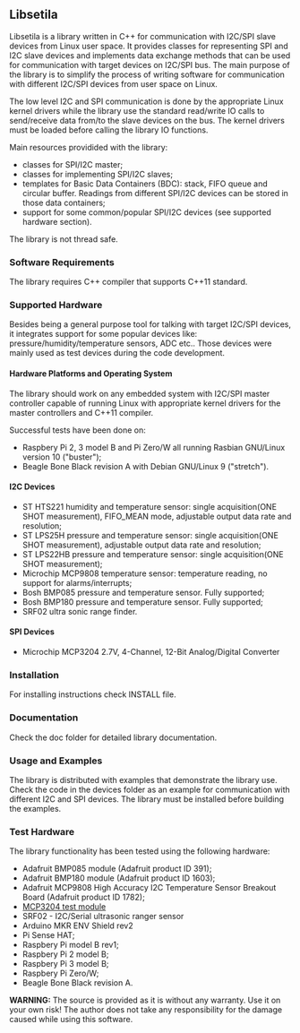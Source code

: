 ## Libsetila

Libsetila is a library written in C++ for communication with I2C/SPI slave devices from Linux user space. It provides classes for representing SPI and I2C slave devices and implements data exchange methods that can be used for communication with target devices on I2C/SPI bus. The main purpose of the library is to simplify the process of writing software for communication with different I2C/SPI devices from user space on Linux.

The low level I2C and SPI communication is done by the appropriate Linux kernel drivers while the library use the standard read/write IO calls to send/receive data from/to the slave devices on the bus. The kernel drivers must be loaded before calling the library IO functions.

Main resources providided with the library:
- classes for SPI/I2C master;
- classes for implementing SPI/I2C slaves;
- templates for Basic Data Containers (BDC): stack, FIFO queue and circular buffer. Readings from different SPI/I2C devices can be stored in those data containers; 
- support for some common/popular SPI/I2C devices (see supported hardware section).
 
The library is not thread safe. 

### Software Requirements

The library requires C++ compiler that supports C++11 standard.

### Supported Hardware

Besides being a general purpose tool for talking with target I2C/SPI devices, it integrates support for some popular devices like: pressure/humidity/temperature sensors, ADC etc.. Those devices were mainly used as test devices during the code development. 

#### Hardware Platforms and Operating System

The library should work on any embedded system with I2C/SPI master controller capable of running Linux with appropriate kernel drivers for the master controllers and C++11 compiler.

Successful tests have been done on:
- Raspbery Pi 2, 3 model B and Pi Zero/W all running Rasbian GNU/Linux version 10 ("buster");
- Beagle Bone Black revision A with Debian GNU/Linux 9 ("stretch").

#### I2C Devices

- ST HTS221 humidity and temperature sensor: single acquisition(ONE SHOT measurement), FIFO_MEAN mode, adjustable output data rate and resolution;
- ST LPS25H pressure and temperature sensor: single acquisition(ONE SHOT measurement), adjustable output data rate and resolution;
- ST LPS22HB pressure and temperature sensor: single acquisition(ONE SHOT measurement);
- Microchip MCP9808 temperature sensor: temperature reading, no support for alarms/interrupts;
- Bosh BMP085 pressure and temperature sensor. Fully supported;
- Bosh BMP180 pressure and temperature sensor. Fully supported;
- SRF02 ultra sonic range finder.

#### SPI Devices

- Microchip MCP3204 2.7V, 4-Channel, 12-Bit Analog/Digital Converter

### Installation

For installing instructions check INSTALL file.

### Documentation

Check the doc folder for detailed library documentation.

### Usage and Examples

The library is distributed with examples that demonstrate the library use. Check the code in the devices folder
as an example for communication with different I2C and SPI devices.
The library must be installed before building the examples.

### Test Hardware

The library functionality has been tested using the following hardware:

- Adafruit BMP085 module (Adafruit product ID 391);
- Adafruit BMP180 module (Adafruit product ID 1603);
- Adafruit MCP9808 High Accuracy I2C Temperature Sensor Breakout Board (Adafruit product ID 1782); 
- [MCP3204 test module](https://github.com/positronic57/libmcp3204/tree/master/example/hardware) 
- SRF02 - I2C/Serial ultrasonic ranger sensor
- Arduino MKR ENV Shield rev2
- Pi Sense HAT;
- Raspbery Pi model B rev1;
- Raspbery Pi 2 model B;
- Raspbery Pi 3 model B;
- Raspbery Pi Zero/W;
- Beagle Bone Black revision A.


**WARNING:** 
The source is provided as it is without any warranty. Use it on your own risk!
The author does not take any responsibility for the damage caused while using this software.

